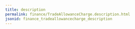 ```yaml
---
title: description
permalink: finance/TradeAllowanceCharge.description.html
jsonid: finance_tradeallowancecharge_description
---
```

